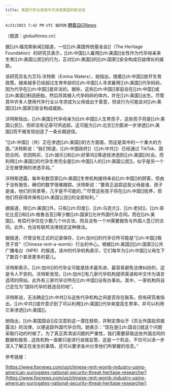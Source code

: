 ```yaml
---
title: 美国代孕业或成中共渗透美国的新途径
---
```

`4/23/2023 7:42 PM UTC 猫阿西` [轉載自GNews](https://gnews.org/articles/1248078)

（图源：globaltimes.cn）

据[[zh:福克斯新闻]]报道，一位[[zh:美国传统基金会]]（The Heritage Foundation）的研究员表示，[[zh:中国]]人雇用[[zh:美国]]女性作为代孕母亲来生育[[zh:美国公民]]的行为，正对[[zh:美国]]的[[zh:国家]]安全构成日益增长的威胁。

该研究员名为艾玛·沃特斯（Emma Waters），她指出，随着[[zh:中国]]放开生育政策，越来越多已经超过生育年龄的[[zh:中国]]人寻求雇用[[zh:美国]]代孕妈妈，因为代孕在[[zh:中国]]是非法的。据称，这些[[zh:中国]]家庭会在[[zh:中国]]或[[zh:美国]]制造胚胎，然后将其植入代孕妈妈的体内，并在[[zh:美国]]出生。尽管其中许多人使用代孕行业以寻求成为父母或出于善意，但该行为可能会对[[zh:美国]][[zh:国家]]安全构成威胁。

沃特斯指出，[[zh:美国]]代孕母亲为[[zh:中国]]人生育孩子，这些孩子将是[[zh:美国公民]]，但却没有记录可供追踪。这可能为[[zh:北京]]方面进一步渗透[[zh:美国]]而不被发现创造了一条长期途径。

“[[zh:中国]]（共）正在渗透[[zh:美国]]的方方面面，而这是其中的一个重大的方面。”沃特斯说：“我们知道，[[zh:中国政府]]（[[zh:中共]]）已经通过 TikTok、国防合同、农田购买、[[zh:娱乐]]和[[zh:好莱坞]]等途径渗透到[[zh:美国]]社会。而利用[[zh:美国]]的代孕生育完全是[[zh:中国]]人的[[zh:美国公民]]，似乎是另一个正在被使用的渗透手段。”

沃特斯透露，每年有数百家[[zh:美国]]生育机构接待来自[[zh:中国]]的顾客，但由于没有报告，确切的数字很难跟踪。沃特斯说：“要真正追踪这些父母是谁、孩子是谁，他们的背景等，几乎是不可能的，”“尽管这些孩子将在[[zh:中国]]抚养，但他们将获得并保有[[zh:美国公民]]的全部权利。”

据报道，除[[zh:美国]]外，只有[[zh:印度]]、[[zh:乌克兰]]、[[zh:老挝]]、[[zh:哥伦比亚]]和[[zh:格鲁吉亚]]等少数[[zh:国家]]允许外国代孕合同。而在[[zh:美国]]，有偿代孕仅在少数几个州合法，而且没有一个州需要报告与外国人签订的合同。此外，也没有联邦法律规定这种做法。

据报道，尽管没有正式的记录保存，[[zh:加州]]的代孕诊所可能是“[[zh:中国]]租赁子宫”（Chinese rent-a-womb）行业的中心。根据[[zh:美国]][[zh:国家]]公共广播电台（NPR）的报道，该州的代孕机构表示，它们每年为[[zh:中国]]父母生下了数百个甚至更多的婴儿。

沃特斯表示，[[zh:加州]]的代孕业可能是技术最先进、最容易避免法律纠纷的，这是令人不安的。沃特斯发现，[[zh:加州]]有几家代孕机构提供英语和中文作为语言选项的网站，此外有三家代孕诊所在[[zh:中国]]设有办事处。其中，一家机构将自己定位为“国际代孕的首选目的地”。

沃特斯说，无法确定[[zh:中共]]与这些代孕机构之间是否存在联系，但有研究者指出，[[zh:中共]]或许意识到了可以利用[[zh:美国]]代孕来提高生育率，并可以利用它来渗透[[zh:美国]]。

她指出，[[zh:美国国会]]应注意到这一潜在趋势，并制定类似于《农业外国投资披露法》的法律，以便追踪外国代孕合同。她表示：“现在是[[zh:国会]]就这个问题采取行动的时候了。为了真正弄清该问题的严重性，我们需要获取这些外国合同的数据和报告...这些机构一直都只是进行自我监管，这是一个机会，不仅可以进一步深入了解正在发生的事情，还可以要求各州分享他们所掌握的信息。”


参考链接：

[https://www.foxnews.com/us/chinese-rent-womb-industry-using-american-surrogates-national-security-threat-heritage-researcher](https://www.foxnews.com/us/chinese-rent-womb-industry-using-american-surrogates-national-security-threat-heritage-researcher)
